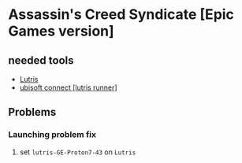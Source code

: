 # Assassin's Creed Syndicate [Epic Games version]

## needed tools

- [Lutris](https://lutris.net/)
- [ubisoft connect [lutris runner]](../ubisoft-connect)

## Problems

### Launching problem fix

1. set `lutris-GE-Proton7-43` on `Lutris`
